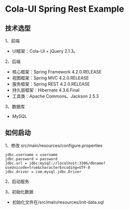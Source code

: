 # Cola-UI Spring Rest Example



## 技术选型

1、前端

* UI框架：Cola-UI + jQuery 2.1.3。

2、后端

* 核心框架：Spring Framework 4.2.0.RELEASE
* 视图框架：Spring MVC 4.2.0.RELEASE
* 服务框架：Spring REST 4.2.0.RELEASE
* 持久层框架：Hibernate 4.3.6.Final
* 工具类：Apache Commons、Jackson 2.5.3

3、数据库

* MySQL


## 如何启动

1、修改 src/main/resources/configure.properties

```
jdbc.username = username
jdbc.password = password
jdbc.url = jdbc:mysql://localhost:3306/dbname?useUnicode=true&characterEncoding=UTF-8
jdbc.driver = com.mysql.jdbc.Driver
```

2、启动服务

3、初始化数据

* 初始化文件在/src/main/resources/init-data.sql
	